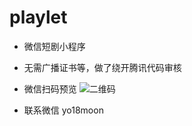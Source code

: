 # playlet
- 微信短剧小程序
- 无需广播证书等，做了绕开腾讯代码审核

- 微信扫码预览
![二维码](https://github.com/h353617145/playlet/assets/34774532/02767e99-c90c-482f-a656-1fb622cc836a)


- 联系微信 yo18moon
